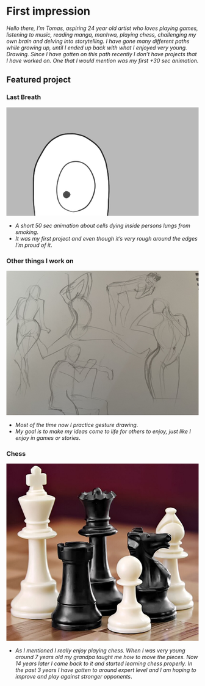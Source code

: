 # First impression

_Hello there, I’m Tomas,_
_aspiring 24 year old artist who loves playing games, listening to music, reading manga, manhwa, playing chess, challenging my own brain and delving into storytelling._
_I have gone many different paths while growing up, until I ended up back with what I enjoyed very young. Drawing. Since I have gotten on this path recently I don’t have projects that I have worked on. One that I would mention was my first +30 sec animation._

## Featured project

### Last Breath
![A thumb like character representing a cell with one eye](img/thumb-cell.png)
- *A short 50 sec animation about cells dying inside persons lungs from smoking*.
- *It was my first project and even though it’s very rough around the edges I’m proud of it*.


### Other things I work on


![Gesture drawings of people](img/Gesture.jpg)
- *Most of the time now I practice gesture drawing*.
- *My goal is to make my ideas come to life for others to enjoy, just like I enjoy in games or stories*.



### Chess
![Chess pieces](img/ChessSet.jpg)
- *As I mentioned I really enjoy playing chess. When I was very young around 7 years old my grandpa taught me how to move the pieces. Now 14 years later I came back to it and started learning chess properly. In the past 3 years I have gotten to around expert level and I am hoping to improve and play against stronger opponents*.

